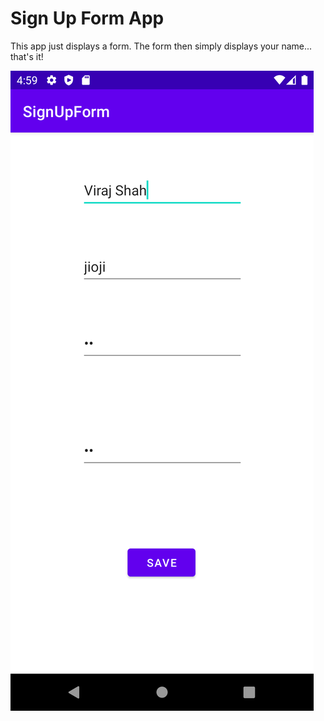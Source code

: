 # Sign Up Form App

This app just displays a form. The form then simply displays your name... that's it!

![Screenshot](screenshot.png)